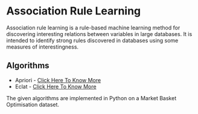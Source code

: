 # Association Rule Learning
Association rule learning is a rule-based machine learning method for discovering interesting relations between variables in large databases. It is intended to identify strong rules discovered in databases using some measures of interestingness.

## Algorithms
- Apriori - [Click Here To Know More](https://www.geeksforgeeks.org/apriori-algorithm/)
- Eclat - [Click Here To Know More](https://www.geeksforgeeks.org/ml-eclat-algorithm/#:~:text=The%20ECLAT%20algorithm%20stands%20for,version%20of%20the%20Apriori%20algorithm.)

The given algorithms are implemented in Python on a Market Basket Optimisation dataset.

